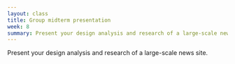```yaml
---
layout: class
title: Group midterm presentation
week: 8
summary: Present your design analysis and research of a large-scale news site.
---
```


Present your design analysis and research of a large-scale news site.